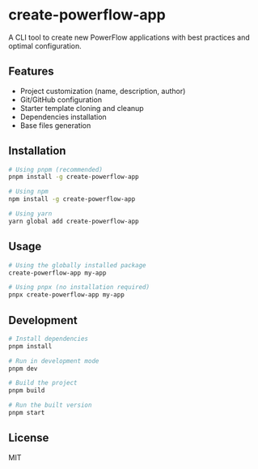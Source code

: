 # create-powerflow-app

A CLI tool to create new PowerFlow applications with best practices and optimal configuration.

## Features

- Project customization (name, description, author)
- Git/GitHub configuration
- Starter template cloning and cleanup
- Dependencies installation
- Base files generation

## Installation

```bash
# Using pnpm (recommended)
pnpm install -g create-powerflow-app

# Using npm
npm install -g create-powerflow-app

# Using yarn
yarn global add create-powerflow-app
```

## Usage

```bash
# Using the globally installed package
create-powerflow-app my-app

# Using pnpx (no installation required)
pnpx create-powerflow-app my-app
```

## Development

```bash
# Install dependencies
pnpm install

# Run in development mode
pnpm dev

# Build the project
pnpm build

# Run the built version
pnpm start
```

## License

MIT 